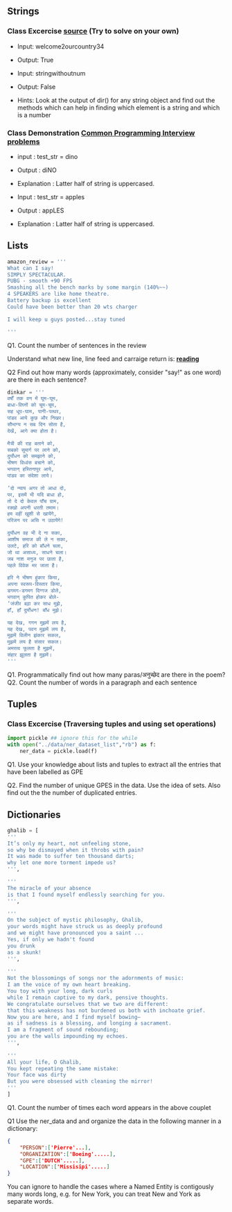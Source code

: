 ## Strings

### Class Excercise [source](https://www.geeksforgeeks.org/python-program-to-check-if-a-string-has-at-least-one-letter-and-one-number/) (Try to solve on your own)

- Input: welcome2ourcountry34
- Output: True

- Input: stringwithoutnum
- Output: False

- Hints: Look at the output of dir() for any string object and find out the methods which can help in finding which element is a string and which is a number

### Class Demonstration [Common Programming Interview problems](https://www.geeksforgeeks.org/python-uppercase-half-string/)
- input : test_str = dino
- Output : diNO
- Explanation : Latter half of string is uppercased.

- Input : test_str = apples
- Output : appLES
- Explanation : Latter half of string is uppercased.

## Lists

```python
amazon_review = '''
What can I say!
SIMPLY SPECTACULAR.
PUBG - smooth +90 FPS
Smashing all the bench marks by some margin (140%~~)
4 SPEAKERS are like home theatre.
Battery backup is excellent
Could have been better than 20 wts charger

I will keep u guys posted...stay tuned

'''
```
Q1. Count the number of sentences in the review

Understand what new line, line feed and carraige return is: **[reading](https://www.loginradius.com/blog/async/eol-end-of-line-or-newline-characters/)**

Q2 Find out how many words (approximately, consider "say!" as one word) are there in each sentence?

```python
dinkar = '''
वर्षों तक वन में घूम-घूम,
बाधा-विघ्नों को चूम-चूम,
सह धूप-घाम, पानी-पत्थर,
पांडव आये कुछ और निखर।
सौभाग्य न सब दिन सोता है,
देखें, आगे क्या होता है।

मैत्री की राह बताने को,
सबको सुमार्ग पर लाने को,
दुर्योधन को समझाने को,
भीषण विध्वंस बचाने को,
भगवान् हस्तिनापुर आये,
पांडव का संदेशा लाये।

‘दो न्याय अगर तो आधा दो,
पर, इसमें भी यदि बाधा हो,
तो दे दो केवल पाँच ग्राम,
रक्खो अपनी धरती तमाम।
हम वहीं खुशी से खायेंगे,
परिजन पर असि न उठायेंगे!

दुर्योधन वह भी दे ना सका,
आशीष समाज की ले न सका,
उलटे, हरि को बाँधने चला,
जो था असाध्य, साधने चला।
जब नाश मनुज पर छाता है,
पहले विवेक मर जाता है।

हरि ने भीषण हुंकार किया,
अपना स्वरूप-विस्तार किया,
डगमग-डगमग दिग्गज डोले,
भगवान् कुपित होकर बोले-
‘जंजीर बढ़ा कर साध मुझे,
हाँ, हाँ दुर्योधन! बाँध मुझे।

यह देख, गगन मुझमें लय है,
यह देख, पवन मुझमें लय है,
मुझमें विलीन झंकार सकल,
मुझमें लय है संसार सकल।
अमरत्व फूलता है मुझमें,
संहार झूलता है मुझमें।
'''
```

Q1. Programmatically find out how many paras/अनुच्छेद are there in the poem?
Q2. Count the number of words in a paragraph and each sentence

## Tuples

### Class Excercise (Traversing tuples and using set operations)
```python
import pickle ## ignore this for the while
with open("../data/ner_dataset_list","rb") as f:
    ner_data = pickle.load(f)
```

Q1. Use your knowledge about lists and tuples to extract all the entries that have been labelled as GPE

Q2. Find the number of unique GPES in the data. Use the idea of sets. Also find out the the number of duplicated entries.

## Dictionaries

```python
ghalib = [
'''
It’s only my heart, not unfeeling stone,
so why be dismayed when it throbs with pain?
It was made to suffer ten thousand darts;
why let one more torment impede us?
''',

'''
The miracle of your absence
is that I found myself endlessly searching for you.
''',

'''
On the subject of mystic philosophy, Ghalib,
your words might have struck us as deeply profound
and we might have pronounced you a saint ...
Yes, if only we hadn't found
you drunk
as a skunk!
''',
    
'''
Not the blossomings of songs nor the adornments of music:
I am the voice of my own heart breaking.
You toy with your long, dark curls
while I remain captive to my dark, pensive thoughts.
We congratulate ourselves that we two are different:
that this weakness has not burdened us both with inchoate grief.
Now you are here, and I find myself bowing—
as if sadness is a blessing, and longing a sacrament.
I am a fragment of sound rebounding;
you are the walls impounding my echoes.
''',
    
'''
All your life, O Ghalib,
You kept repeating the same mistake:
Your face was dirty
But you were obsessed with cleaning the mirror!
'''
]
```
Q1. Count the number of times each word appears in the above couplet

Q1 Use the ner_data and and organize the data in the following manner in a dictionary:

```json
{
    "PERSON":['Pierre'...],
    "ORGANIZATION":['Boeing'.....],
    "GPE":['DUTCH'.....],
    "LOCATION":['Missisipi'.....]
}

```
You can ignore to handle the cases where a Named Entity is contigously many words long, e.g. for New York, you can treat New and York as separate words.
